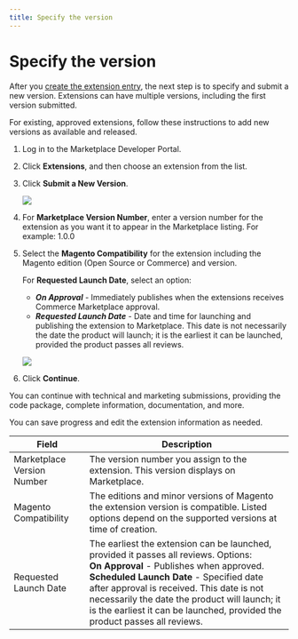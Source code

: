 ```yaml
---
title: Specify the version
---
```


# Specify the version

After you [create the extension entry](../extension-create/), the next step is to specify and submit a new version. Extensions can have multiple versions, including the first version submitted.

For existing, approved extensions, follow these instructions to add new versions as available and released.

1. Log in to the Marketplace Developer Portal.

1. Click **Extensions**, and then choose an extension from the list.

1. Click **Submit a New Version**.

    ![](../../sellers/_images/submit-new-version.png)

1. For **Marketplace Version Number**, enter a version number for the extension as you want it to appear in the Marketplace listing. For example: 1.0.0

1. Select the **Magento Compatibility** for the extension including the Magento edition (Open Source or Commerce) and version.

    For **Requested Launch Date**, select an option:

    -  ***On Approval*** - Immediately publishes when the extensions receives Commerce Marketplace approval.
    -  ***Requested Launch Date*** - Date and time for launching and publishing the extension to Marketplace. This date is not necessarily the date the product will launch; it is the earliest it can be launched, provided the product passes all reviews.

    ![](../../sellers/_images/submit-new-version-detail.png)

1. Click **Continue**.

You can continue with technical and marketing submissions, providing the code package, complete information, documentation, and more.

You can save progress and edit the extension information as needed.

|Field|Description|
|--- |--- |
|Marketplace Version Number|The version number you assign to the extension. This version displays on Marketplace.|
|Magento Compatibility|The editions and minor versions of Magento the extension version is compatible. Listed options depend on the supported versions at time of creation.|
|Requested Launch Date|The earliest the extension can be launched, provided it passes all reviews. Options: <br/>**On Approval** - Publishes when approved. <br/>**Scheduled Launch Date** - Specified date after approval is received. This date is not necessarily the date the product will launch; it is the earliest it can be launched, provided the product passes all reviews.|
